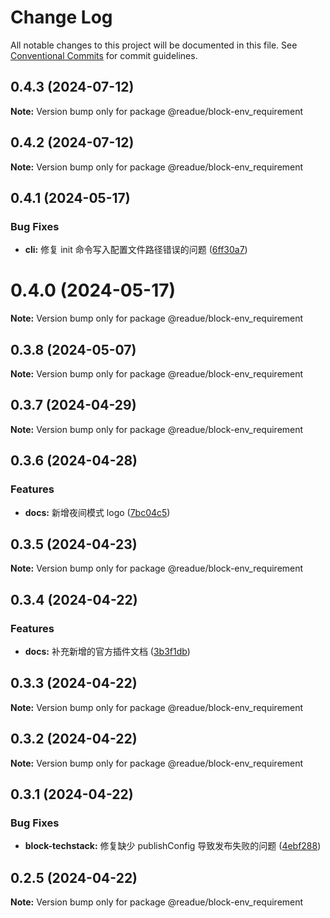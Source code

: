# Change Log

All notable changes to this project will be documented in this file.
See [Conventional Commits](https://conventionalcommits.org) for commit guidelines.

## 0.4.3 (2024-07-12)

**Note:** Version bump only for package @readue/block-env_requirement





## 0.4.2 (2024-07-12)

**Note:** Version bump only for package @readue/block-env_requirement





## 0.4.1 (2024-05-17)


### Bug Fixes

* **cli:** 修复 init 命令写入配置文件路径错误的问题 ([6ff30a7](https://github.com/lexmin0412/readue/commit/6ff30a727cc2c1b3b21dcaeffdb2902a40e91238))





# 0.4.0 (2024-05-17)

**Note:** Version bump only for package @readue/block-env_requirement





## 0.3.8 (2024-05-07)

**Note:** Version bump only for package @readue/block-env_requirement





## 0.3.7 (2024-04-29)

**Note:** Version bump only for package @readue/block-env_requirement





## 0.3.6 (2024-04-28)


### Features

* **docs:** 新增夜间模式 logo ([7bc04c5](https://github.com/lexmin0412/readue/commit/7bc04c5b73679e343b67d735e24a1b2a158fd943))





## 0.3.5 (2024-04-23)

**Note:** Version bump only for package @readue/block-env_requirement





## 0.3.4 (2024-04-22)


### Features

* **docs:** 补充新增的官方插件文档 ([3b3f1db](https://github.com/lexmin0412/readue/commit/3b3f1db5ff0b20a5fe1a7d38ba67093e30b38118))





## 0.3.3 (2024-04-22)

**Note:** Version bump only for package @readue/block-env_requirement





## 0.3.2 (2024-04-22)

**Note:** Version bump only for package @readue/block-env_requirement





## 0.3.1 (2024-04-22)


### Bug Fixes

* **block-techstack:** 修复缺少 publishConfig 导致发布失败的问题 ([4ebf288](https://github.com/lexmin0412/readue/commit/4ebf2881d08f607a6833d131912ef39868b42544))





## 0.2.5 (2024-04-22)

**Note:** Version bump only for package @readue/block-env_requirement
